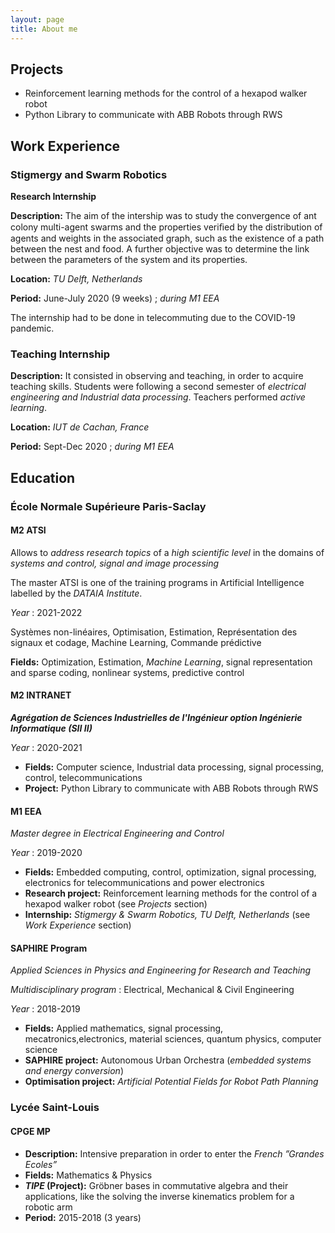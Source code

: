 ```yaml
---
layout: page
title: About me
---
```


## Projects

- Reinforcement learning methods for the control of a hexapod walker robot
- Python Library to communicate with ABB Robots through RWS

## Work Experience

### Stigmergy and Swarm Robotics

**Research Internship**

**Description:** The aim of the intership was to study the convergence of ant colony multi-agent swarms and
the properties veriﬁed by the distribution of agents and weights in the associated graph, such as the
existence of a path between the nest and food. A further objective was to determine the link between
the parameters of the system and its properties.

**Location:** *TU Delft, Netherlands*

**Period:** June-July 2020 (9 weeks) ; *during M1 EEA*

The internship had to be done in telecommuting due to the COVID-19 pandemic.

### Teaching Internship 

**Description:** It consisted in observing and teaching, in order to acquire teaching skills. Students were following a second semester of *electrical engineering and Industrial data processing*. Teachers performed *active learning*. 

**Location:** *IUT de Cachan, France*

**Period:** Sept-Dec 2020 ; *during M1 EEA*

## Education 

### École Normale Supérieure Paris-Saclay 

#### M2 ATSI

Allows to *address research topics* of a *high scientific level* in the domains of *systems and control, signal and image processing*

The master ATSI is one of the training programs in Artificial Intelligence labelled by the *DATAIA Institute*.

*Year* : 2021-2022

Systèmes non-linéaires, Optimisation, Estimation, Représentation
des signaux et codage, Machine Learning, Commande prédictive

**Fields:** Optimization, Estimation, *Machine Learning*, signal representation and sparse coding, nonlinear systems, predictive control

#### M2 INTRANET

***Agrégation de Sciences Industrielles de l'Ingénieur option Ingénierie Informatique (SII II)***

*Year* : 2020-2021

- **Fields:** Computer science, Industrial data processing, signal processing, control, telecommunications 
- **Project:** Python Library to communicate with ABB Robots through RWS

#### M1 EEA

*Master degree in Electrical Engineering and Control*

*Year* : 2019-2020

- **Fields:** Embedded computing, control, optimization, signal processing, electronics for telecommunications and power electronics
- **Research project:** Reinforcement learning methods for the control of a hexapod walker robot (see *Projects* section)
- **Internship:** *Stigmergy & Swarm Robotics, TU Delft, Netherlands* (see *Work Experience* section)

#### SAPHIRE Program

*Applied Sciences in Physics and Engineering for Research and Teaching*

*Multidisciplinary program* : Electrical, Mechanical & Civil Engineering

*Year* : 2018-2019

- **Fields:** Applied mathematics, signal processing, mecatronics,electronics, material sciences, quantum physics, computer science
- **SAPHIRE project:** Autonomous Urban Orchestra (*embedded systems and energy conversion*)
- **Optimisation project:** *Artificial Potential Fields for Robot Path Planning*

### Lycée Saint-Louis

#### CPGE MP

- **Description:** Intensive preparation in order to enter the *French ”Grandes Ecoles”*
- **Fields:** Mathematics & Physics
- ***TIPE* (Project):** Gröbner bases in commutative algebra and their applications, like the solving the inverse kinematics problem for a robotic arm
- **Period:** 2015-2018 (3 years)

